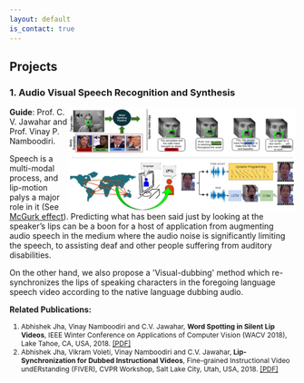 ```yaml
---
layout: default
is_contact: true
---
```


## Projects

<h3> 1. Audio Visual Speech Recognition and Synthesis </h3>



<div class="img_custom">

<img  src="images/vsr_synth.jpg" width="400" align="right" />


**Guide**: Prof. C. V. Jawahar and Prof. Vinay P. Namboodiri.

Speech is a multi-modal process, and lip-motion palys a major role in it (See [McGurk effect](https://www.youtube.com/watch?v=G-lN8vWm3m0)). Predicting what has been said just by looking at the speaker’s lips can be a boon for a host of application from augmenting audio speech in the medium where the audio noise is significantly limiting the speech, to assisting deaf and other people suffering from auditory disabilities.

On the other hand, we also propose a 'Visual-dubbing' method which re-synchronizes the lips of speaking characters in the foregoing language speech video according to the native language dubbing audio.

</div>

**Related Publications:**

<div style="font-size:12px;">
<ol class="c">
<li>Abhishek Jha, Vinay Namboodiri and C.V. Jawahar, <strong>Word Spotting in Silent Lip Videos</strong>, IEEE Winter Conference on Applications of Computer Vision (WACV 2018), Lake Tahoe, CA, USA, 2018. <a href="https://cvit.iiit.ac.in/images/ConferencePapers/2018/Word-Spotting-in-Silent-Lip-Videos.pdf">[PDF]</a></li>

<li>Abhishek Jha, Vikram Voleti, Vinay Namboodiri and C.V. Jawahar, <strong>Lip-Synchronization for Dubbed Instructional Videos</strong>, Fine-grained Instructional Video undERstanding (FIVER), CVPR Workshop, Salt Lake City, Utah, USA, 2018. <a href="http://fiver.eecs.umich.edu/abstracts/CVPRW_2018_FIVER_A_Jha.pdf">[PDF]</a></li>
</ol>
</div>
